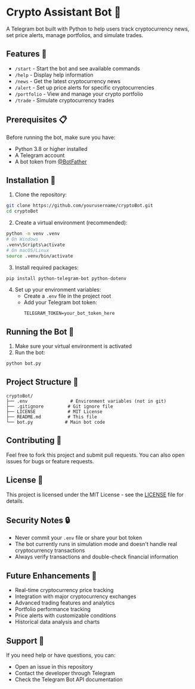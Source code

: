 # Crypto Assistant Bot 🚀

A Telegram bot built with Python to help users track cryptocurrency news, set price alerts, manage portfolios, and simulate trades.

## Features 🌟

- `/start` - Start the bot and see available commands
- `/help` - Display help information
- `/news` - Get the latest cryptocurrency news
- `/alert` - Set up price alerts for specific cryptocurrencies
- `/portfolio` - View and manage your crypto portfolio
- `/trade` - Simulate cryptocurrency trades

## Prerequisites 📋

Before running the bot, make sure you have:

- Python 3.8 or higher installed
- A Telegram account
- A bot token from [@BotFather](https://t.me/BotFather)

## Installation 🔧

1. Clone the repository:
```bash
git clone https://github.com/yourusername/cryptoBot.git
cd cryptoBot
```

2. Create a virtual environment (recommended):
```bash
python -m venv .venv
# On Windows
.venv\Scripts\activate
# On macOS/Linux
source .venv/bin/activate
```

3. Install required packages:
```bash
pip install python-telegram-bot python-dotenv
```

4. Set up your environment variables:
   - Create a `.env` file in the project root
   - Add your Telegram bot token:
     ```
     TELEGRAM_TOKEN=your_bot_token_here
     ```

## Running the Bot 🚀

1. Make sure your virtual environment is activated
2. Run the bot:
```bash
python bot.py
```

## Project Structure 📁

```
cryptoBot/
├── .env                # Environment variables (not in git)
├── .gitignore         # Git ignore file
├── LICENSE            # MIT License
├── README.md          # This file
└── bot.py            # Main bot code
```

## Contributing 🤝

Feel free to fork this project and submit pull requests. You can also open issues for bugs or feature requests.

## License 📄

This project is licensed under the MIT License - see the [LICENSE](LICENSE) file for details.

## Security Notes 🔒

- Never commit your `.env` file or share your bot token
- The bot currently runs in simulation mode and doesn't handle real cryptocurrency transactions
- Always verify transactions and double-check financial information

## Future Enhancements 🎯

- Real-time cryptocurrency price tracking
- Integration with major cryptocurrency exchanges
- Advanced trading features and analytics
- Portfolio performance tracking
- Price alerts with customizable conditions
- Historical data analysis and charts

## Support 💬

If you need help or have questions, you can:
- Open an issue in this repository
- Contact the developer through Telegram
- Check the Telegram Bot API documentation